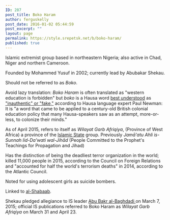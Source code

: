 ```yaml
---
ID: 287
post_title: Boko Haram
author: ferguskelly
post_date: 2016-01-02 05:44:59
post_excerpt: ""
layout: page
permalink: https://style.srepetsk.net/b/boko-haram/
published: true
---
```

Islamic extremist group based in northeastern Nigeria; also active in Chad, Niger and northern Cameroon.

Founded by Mohammed Yusuf in 2002; currently lead by Abubakar Shekau.

Should not be referred to as <em>Boko</em>.

Avoid lazy translation: <em>Boko Haram </em>is often translated as "western education is forbidden" but <em>boko</em> is a Hausa word <a href="http://www.csmonitor.com/World/Security-Watch/Backchannels/2014/0506/Boko-Haram-doesn-t-really-mean-Western-education-is-a-sin" target="_blank">best understood</a> as <a href="http://www.bbc.com/news/blogs-magazine-monitor-27390954" target="_blank">"inauthentic" or "fake,"</a> according to Hausa language expert Paul Newman: It is "a word that came to be applied to a century-old British colonial education policy that many Hausa-speakers saw as an attempt, more-or-less, to colonize their minds."

As of April 2015, refers to itself as <em>Wilayat Garb Afriqiya</em>, (Province of West Africa) a province of the <a href="https://style.srepetsk.net/i/islamic-state/">Islamic State</a> group. Previously <em>Jamā'atu Ahli is-Sunnah lid-Da'wati wal-Jihād </em>(People Committed to the Prophet's Teachings for Propagation and Jihad)

<b></b>Has the distinction of being the deadliest terror organization in the world; killed 11,000 people in 2015, according to the Council on Foreign Relations and "accounted for half the world's terrorism deaths" in 2014, according to the Atlantic Council.

Noted for using adolescent girls as suicide bombers.

Linked to <a href="https://style.srepetsk.net/a/al-shabaab/">al-Shabaab</a>.

Shekau pledged allegiance to IS leader <a href="https://style.srepetsk.net/b/al-baghdadi-abu-bakr/">Abu Bakr al-Baghdadi </a>on March 7, 2015; official IS publications referred to Boko Haram as <em>Wilayat Garb Afriqiya </em>on March 31 and April 23.